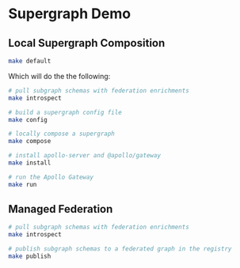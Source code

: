 # Supergraph Demo

## Local Supergraph Composition

```sh
make default
```

Which will do the the following:

```sh
# pull subgraph schemas with federation enrichments
make introspect

# build a supergraph config file
make config

# locally compose a supergraph
make compose

# install apollo-server and @apollo/gateway
make install

# run the Apollo Gateway
make run
```

## Managed Federation

```sh
# pull subgraph schemas with federation enrichments
make introspect

# publish subgraph schemas to a federated graph in the registry
make publish
```

